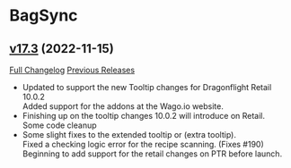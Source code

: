 # BagSync

## [v17.3](https://github.com/Xruptor/BagSync/tree/v17.3) (2022-11-15)
[Full Changelog](https://github.com/Xruptor/BagSync/compare/v17.2...v17.3) [Previous Releases](https://github.com/Xruptor/BagSync/releases)

- Updated to support the new Tooltip changes for Dragonflight Retail 10.0.2  
    Added support for the addons at the Wago.io website.  
- Finishing up on the tooltip changes 10.0.2 will introduce on Retail.  
    Some code cleanup  
- Some slight fixes to the extended tooltip or (extra tooltip).  
    Fixed a checking logic error for the recipe scanning.  (Fixes #190)  
    Beginning to add support for the retail changes on PTR before launch.  
